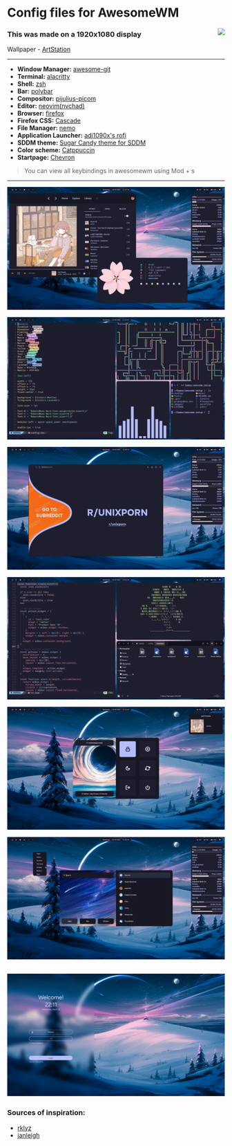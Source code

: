 # Config files for AwesomeWM

<img src="https://img.shields.io/github/stars/MeledoJames/awesome-setup?color=b4befe&labelColor=1e1e2e&style=for-the-badge" align="right" />

### This was made on a 1920x1080 display 

Wallpaper - [ArtStation](https://www.artstation.com/artwork/4Xa124)

---

- **Window Manager:** [awesome-git](https://github.com/awesomeWM/awesome)
- **Terminal:** [alacritty](https://github.com/alacritty/alacritty)
- **Shell:** [zsh](https://www.zsh.org/)
- **Bar:** [polybar](https://github.com/polybar/polybar)
- **Compositor:** [pijulius-picom](https://github.com/pijulius/picom)
- **Editor:** [neovim(nvchad)](https://github.com/NvChad/NvChad)
- **Browser:** [firefox](https://www.mozilla.org/en-US/firefox)
- **Firefox CSS:** [Cascade](https://github.com/andreasgrafen/cascade)
- **File Manager:** [nemo](https://github.com/linuxmint/nemo)
- **Application Launcher:** [adi1090x's rofi](https://github.com/adi1090x/rofi)
- **SDDM theme:** [Sugar Candy theme for SDDM](https://www.opendesktop.org/p/1312658/)
- **Color scheme:** [Catppuccin](https://github.com/catppuccin/catppuccin)
- **Startpage:** [Chevron](https://github.com/kholmogorov27/chevron)

> You can view all keybindings in awesomewm using Mod + s

---

![a](/images/1.png?raw=true)

![b](/images/2.png?raw=true)

![c](/images/3.png?raw=true)

![d](/images/4.png?raw=true)

![e](/images/5.png?raw=true)

![f](/images/6.png?raw=true)

![g](/images/7.png?raw=true)
---

### Sources of inspiration:

- [rklyz](https://github.com/rklyz/MyRice)
- [janleigh](https://github.com/janleigh/dotfiles)
